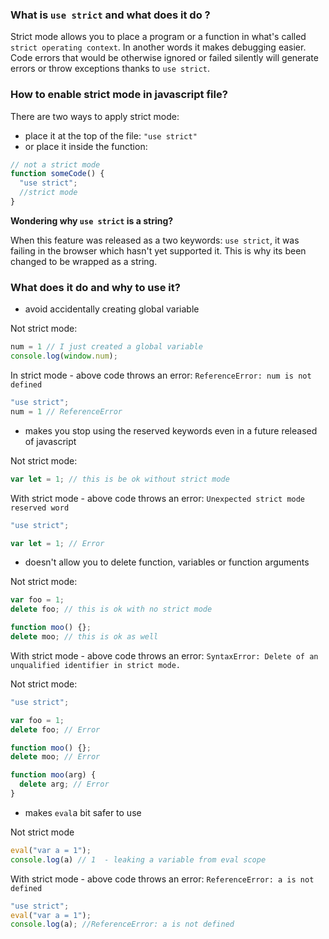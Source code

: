 ### What is ```use strict``` and what does it do ?

Strict mode allows you to place a program or a function in what's called ```strict operating context```. In another words it makes debugging easier. Code errors that would be otherwise ignored or failed silently will generate errors or throw exceptions thanks to ```use strict```.


### How to enable strict mode in javascript file?

There are two ways to apply strict mode:
- place it at the top of the file:  ```"use strict"```
- or place it inside the function:

```js
// not a strict mode
function someCode() {
  "use strict";
  //strict mode
}

```

**Wondering why ```use strict``` is a string?**

When this feature was released as a two keywords: ```use strict```, it was failing in the browser which hasn't yet supported it. This is why its been changed to be wrapped as a string.

### What does it do and why to use it?

- avoid accidentally creating global variable

Not strict mode:
```js
num = 1 // I just created a global variable
console.log(window.num);

```

In strict mode - above code throws an error: ```ReferenceError: num is not defined```

```js
"use strict";
num = 1 // ReferenceError

```

- makes you stop using the reserved keywords even in a future released of javascript

Not strict mode:

```js
var let = 1; // this is be ok without strict mode

```

With strict mode - above code throws an error: ```Unexpected strict mode reserved word```

```js
"use strict";

var let = 1; // Error

```

- doesn't allow you to delete function, variables or function arguments

Not strict mode:
```js
var foo = 1;
delete foo; // this is ok with no strict mode

function moo() {};
delete moo; // this is ok as well
```

With strict mode  - above code throws an error: ```SyntaxError: Delete of an unqualified identifier in strict mode.```

Not strict mode:
```js
"use strict";

var foo = 1;
delete foo; // Error

function moo() {};
delete moo; // Error

function moo(arg) {
  delete arg; // Error
}
```

- makes ```eval```a bit safer to use

Not strict mode
```js
eval("var a = 1");
console.log(a) // 1  - leaking a variable from eval scope
```

With strict mode  - above code throws an error: ```ReferenceError: a is not defined```
```js
"use strict";
eval("var a = 1");
console.log(a); //ReferenceError: a is not defined
```
